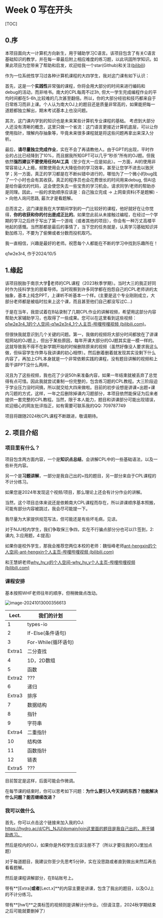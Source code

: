# Week 0 写在开头

[TOC]

## 0.序

本项目面向大一计算机方向新生，用于辅助学习C语言。该项目包含了有关C语言基础知识的教学，并在每一章最后附上相应难度的练习题，以此巩固所学知识。如果此项目为您带来了帮助和启发，欢迎给我一个star(Github)和关注([bilibili](https://space.bilibili.com/188749190))

作为一位系统性学习过各种计算机课程的大四学生，我对这门课有如下认识：

首先，这是一个**实践性**非常强的课程，你将会用大部分的时间来进行编码和debug的活动，而非啃书。南大的CPL每周不过3h, 但大一学生完成编程作业的平均时间都在5-6h,比较难的几次甚至翻倍。所以，你的大部分经验和技巧都来自于日常练习而非上课。个人认为南大OJ上的题目还是质量非常高的，如果能把每一道题都独立解出，期末考试基本上也没问题。

其次，这门课内学到的知识也是未来某些计算机专业课程的基础。 考虑到大部分人还没有清晰的概念，这里只做一个省流：这门语言更接近计算机底层，可以让你使用指针，理解内存抽象等，毕竟未来很多课程就是将这些问题再拿出来深入分析。

最后，**请尽量独立完成作业**，实在不会了再请教他人。由于GPT的出现，平时作业的占比已经降到了10%，而且据我所知GPT可以几乎“秒杀”所有的OJ题。但我依然**强烈建议不要使用任何AI工具**（至少在大一应是如此）。一方面，AI的使用非常容易让人上瘾，频繁使用会大大降低你的学习效率，甚至让您学不进去以致厌学；另一方面，真正的学习都是在不断纠错中进行的，哪怕为了一个微小的bug找了一个小时也会有其收获。真正的程序员也会花费很长的时间用来debug, 但AI总是给你最优的代码，这会使您失去一些宝贵的学习机会。请求同学/老师的帮助亦是同理。因此，一般的求助顺序应该是：自己独立完成 -> 上网查资料(不是题解) -> 向他人询问思路, 最次才是看题解。

总而言之，这门课是我在大学期间学到的一门比较好的课程，他好就好在让你觉得，**你的收获和你的付出是成正比的**。如果您此前从未接触过编程，在经过一个学期的学习之后终于写出了第一个游戏（或者其他的项目），你会有一种万丈高楼平地起的感慨。当然那都是最后的事情了，当下您的任务就是，认真学习基础知识并勤加练习，不要为了偷懒或者分数而投机取巧。

我一直相信，兴趣是最好的老师。祝愿每个人都能在不断的学习中找到乐趣所在！

q1w2e3r4, 作于2024/10/5


## 1.缘起

该项目脱胎于南京大学🐜老师的CPL课程（2023秋季学期）。当时大三的我正好同时作为技科学生的朋辈导师。当时观察到许多同学都在抱怨自己的CPL老师讲的太抽象，基本上纯念PPT，上课听不听基本一个样。(主要是这个专业刚刚成立，大部分老师都是被临时拉来上这个课，而且甚至他们自己都没写过C...)

于是在当年，我尝试着在B站录制了几期CPL作业的讲解视频，希望用这部分内容帮助大家辅助学习，也取得了一些成果。您可以在这里看到这些视频： [q1w2e3r4_1的个人空间-q1w2e3r4_1个人主页-哔哩哔哩视频 (bilibili.com)](https://space.bilibili.com/188749190/channel/collectiondetail?sid=2357956&ctype=0)。

但很快我就意识到几个关键的问题。第一，我做的视频将大部分时间都放在了讲课程网站的OJ题上，但出于某些原因，每年开课大部分的OJ题其实是一模一样的。这就导致我不得不在新学期开始的时候删除原来的视频（虽然好像没人要求我这么做，但纵容学生作弊与我讲课的初心相悖）。然后删着删着就发现其实没剩下什么内容了，再加上CPL本身就是一个非常依赖实践的课程，没有题目讲解的视频和上面干讲PPT没什么两样。

况且为了这些视频，我也花了少说50h来准备内容，如果一年结束就被丢弃了总觉得有点可惜。因此我就尝试重制一份完整的，包含练习题的CPL教程。大三阶段迫于学业压力没时间搞，所以就交给大四来做啦。目前的初步设想是讲课+出题+课内习题的方式，这样，一年之后删除掉课内习题部分，本项目依然能保证为后来者提供一套完整的CPL教程。当然，限于本人能力，题目和讲课部分可能出现错误，欢迎细心的网友批评指正，如有需要可联系我的QQ: 709787749

项目将跟随2024秋CPL课程不断跟进，敬请期待。



## 2. 项目介绍

### 项目里有什么？

项目包含两方面内容，一个是**知识点总结**，会讲解CPL中的一些基础语法，以及一些补充内容。

另一个是**习题讲解**，一部分是我自己出的+找的题目，另一部分来自于CPL课程的不计分练习。

如果您是2024年发现这个视频/项目，那么理论上还会有计分作业的讲解。

当然，这个项目总体来说还是依赖南大CPL课程而存在，所以讲课顺序基本照搬，可能有部分内容被跳过，我会尽可能提一下。


我尽量为大家提供规范写法，但可能还是有些坏毛病，见谅。

对于NJU校内学生，我们争取保三争四，实在不行骗点部分分也可以(1:签到，2:课内, 3:应用题，4:提高)

如果你是校外学生，那我会推荐您两位本校的老师：魏恒峰老师[ant-hengxin的个人空间-ant-hengxin个人主页-哔哩哔哩视频 (bilibili.com)](https://space.bilibili.com/479141149)

和王慧妍老师[why_hy_y的个人空间-why_hy_y个人主页-哔哩哔哩视频 (bilibili.com)](https://space.bilibili.com/49964811)



### 课程安排

基本按照WHF老师往年的顺序，但稍微做点改动。

![image-20241013000356613](C:\Users\a1592\AppData\Roaming\Typora\typora-user-images\image-20241013000356613.png)

| Lect.  | 我们的计划          |
| ------ | ------------------- |
| 1      | types-io            |
| 2      | If-Else(条件语句)   |
| 3      | For-While(循环语句) |
| Extra1 | 二分查找            |
| 4      | 1D，2D数组          |
| 5      | 函数                |
| Extra2 | ???                 |
| 6      | 递归                |
| Extra3 | 排序                |
| 7      | 数据结构            |
| 8      | 指针                |
| 9      | 字符串              |
| Extra4 | 二重指针            |
| 10     | 结构体              |
| 11     | 函数指针            |
| 12     | 链表                |
| Extra5 | ???                 |

目前暂定是这样，后面可能会作微调。

在每节课的结束时，你可以思考如下问题：**为什么要引入今天讲的东西？他能解决什么问题？能否继续改进？**



### 我可以做什么

首先，你可以点击这个链接来加入我的OJ: https://hydro.ac/d/CPL_NJU/domain/join这里面的题目是我自己出的，用于辅助练习。

然后是校内的OJ，如果你是外校学生应该注册不了（所以才要往我的OJ里加点题）

对于每道题目，我建议你至少先思考5分钟，实在没思路或者直到做出来然后再去看看题解。



然后是课程讲解部分，在B站账号上。

带有**[Extra]**或者**[Lect.x]**的内容主要是讲课，包含了我出的题目，以及OJ上的不计分练习。

带有**[hw1]**之类标签的视频则是讲解计分作业。（但请注意，2024秋学期结束之后可能就要删掉了）

